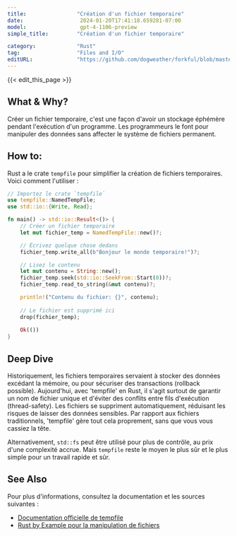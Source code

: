 ```yaml
---
title:                "Création d'un fichier temporaire"
date:                  2024-01-20T17:41:18.659281-07:00
model:                 gpt-4-1106-preview
simple_title:         "Création d'un fichier temporaire"

category:             "Rust"
tag:                  "Files and I/O"
editURL:              "https://github.com/dogweather/forkful/blob/master/content/fr/rust/creating-a-temporary-file.md"
---
```


{{< edit_this_page >}}

## What & Why?
Créer un fichier temporaire, c'est une façon d'avoir un stockage éphémère pendant l'exécution d'un programme. Les programmeurs le font pour manipuler des données sans affecter le système de fichiers permanent.

## How to:
Rust a le crate `tempfile` pour simplifier la création de fichiers temporaires. Voici comment l'utiliser :

```rust
// Importez le crate `tempfile`
use tempfile::NamedTempFile;
use std::io::{Write, Read};

fn main() -> std::io::Result<()> {
    // Créer un fichier temporaire
    let mut fichier_temp = NamedTempFile::new()?;

    // Écrivez quelque chose dedans
    fichier_temp.write_all(b"Bonjour le monde temporaire!")?;

    // Lisez le contenu
    let mut contenu = String::new();
    fichier_temp.seek(std::io::SeekFrom::Start(0))?;
    fichier_temp.read_to_string(&mut contenu)?;

    println!("Contenu du fichier: {}", contenu);
    
    // Le fichier est supprimé ici
    drop(fichier_temp);
    
    Ok(())
}
```

## Deep Dive
Historiquement, les fichiers temporaires servaient à stocker des données excédant la mémoire, ou pour sécuriser des transactions (rollback possible). Aujourd'hui, avec 'tempfile' en Rust, il s'agit surtout de garantir un nom de fichier unique et d'éviter des conflits entre fils d'exécution (thread-safety). Les fichiers se suppriment automatiquement, réduisant les risques de laisser des données sensibles. Par rapport aux fichiers traditionnels, 'tempfile' gère tout cela proprement, sans que vous vous cassiez la tête.

Alternativement, `std::fs` peut être utilisé pour plus de contrôle, au prix d'une complexité accrue. Mais `tempfile` reste le moyen le plus sûr et le plus simple pour un travail rapide et sûr.

## See Also
Pour plus d'informations, consultez la documentation et les sources suivantes :
- [Documentation officielle de tempfile](https://docs.rs/tempfile/)
- [Rust by Example pour la manipulation de fichiers](https://doc.rust-lang.org/rust-by-example/std_misc/file.html)
